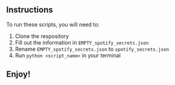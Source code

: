 ## Instructions
To run these scripts, you will need to:
1) Clone the respository
2) Fill out the information in `EMPTY_spotify_secrets.json`
3) Rename `EMPTY_spotify_secrets.json` to `spotify_secrets.json`
4) Run `python <script_name>` in your terminal

## Enjoy!